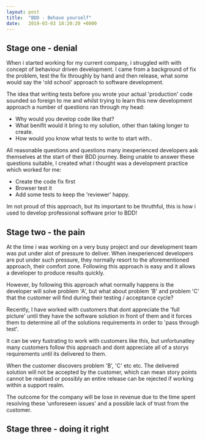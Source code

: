 ```yaml
---
layout: post
title:  "BDD - Behave yourself"
date:   2019-03-03 18:20:20 +0000
---
```

## Stage one - denial

When i started working for my current company, i struggled with with concept of behaviour driven development. I came from a background of fix the problem, test the fix throughly by hand and then release, what some would say the 'old school' approach to software development.

The idea that writing tests before you wrote your actual 'production' code sounded so foreign to me and whilst trying to learn this new development approach a number of questions ran through my head:

- Why would you develop code like that?
- What benifit would it bring to my solution, other than taking longer to create.
- How would you know what tests to write to start with..

All reasonable questions and questions many inexperienced developers ask themselves at the start of their BDD journey.
Being unable to answer these questions suitable, I created what i thought was a development practice which worked for me:

- Create the code fix first
- Browser test it
- Add some tests to keep the 'reviewer' happy.

Im not proud of this approach, but its important to be thruthful, this is how i used to develop professional software prior to BDD!

## Stage two - the pain

At the time i was working on a very busy project and our development team was put under alot of pressure to deliver. When inexperienced developers are put under such pressure, they normally resort to the aforementioned approach, their comfort zone. Following this approach is easy and it allows a developer to produce results quickly.

However, by following this approach what normally happens is the developer will solve problem 'A', but what about problem 'B' and problem 'C' that the customer will find during their testing / acceptance cycle?

Recently, I have worked with customers that dont appreciate the 'full picture' until they have the software solution in front of them and it forces them to determine all of the solutions requirements in order to 'pass through test'.

It can be very fustrating to work with customers like this, but unfortunatley many customers follow this approach and dont appreciate all of a storys requirements until its delivered to them.

When the customer discovers problem 'B', 'C' etc etc. The delivered solution will not be accepted by the customer, which can mean story points cannot be realised or possibly an entire release can be rejected if working within a support realm.

The outcome for the company will be lose in revenue due to the time spent resolving these 'unforeseen issues' and a possible lack of trust from the customer.

## Stage three - doing it right






